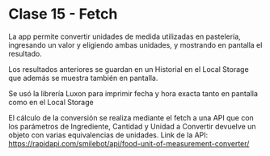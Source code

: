 # Clase 15 - Fetch

La app permite convertir unidades de medida utilizadas en pastelería, ingresando un valor y eligiendo ambas unidades, y mostrando en pantalla el resultado.

Los resultados anteriores se guardan en un Historial en el Local Storage que además se muestra también en pantalla.

Se usó la librería Luxon para imprimir fecha y hora exacta tanto en pantalla como en el Local Storage

El cálculo de la conversión se realiza mediante el fetch a una API que con los parámetros de Ingrediente, Cantidad y Unidad a Convertir devuelve un objeto con varias equivalencias de unidades. Link de la API: https://rapidapi.com/smilebot/api/food-unit-of-measurement-converter/ 